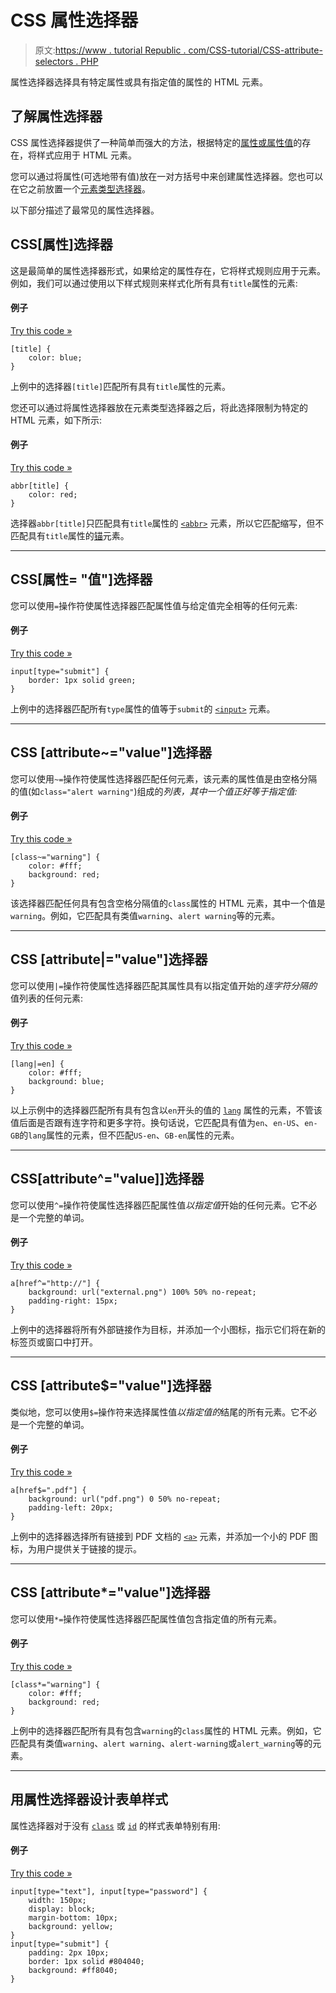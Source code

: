 # CSS 属性选择器

> 原文:[https://www . tutorial Republic . com/CSS-tutorial/CSS-attribute-selectors . PHP](https://www.tutorialrepublic.com/css-tutorial/css-attribute-selectors.php)

属性选择器选择具有特定属性或具有指定值的属性的 HTML 元素。

## 了解属性选择器

CSS 属性选择器提供了一种简单而强大的方法，根据特定的[属性或属性值](../html-tutorial/html-attributes.php)的存在，将样式应用于 HTML 元素。

您可以通过将属性(可选地带有值)放在一对方括号中来创建属性选择器。您也可以在它之前放置一个[元素类型选择器](css-selectors.php)。

以下部分描述了最常见的属性选择器。

## CSS[属性]选择器

这是最简单的属性选择器形式，如果给定的属性存在，它将样式规则应用于元素。例如，我们可以通过使用以下样式规则来样式化所有具有`title`属性的元素:

#### 例子

[Try this code »](../codelab.php?topic=css&file=attribute-selector "Try this code using online Editor")

```
[title] {
    color: blue;
}
```

上例中的选择器`[title]`匹配所有具有`title`属性的元素。

您还可以通过将属性选择器放在元素类型选择器之后，将此选择限制为特定的 HTML 元素，如下所示:

#### 例子

[Try this code »](../codelab.php?topic=css&file=attribute-selector-01 "Try this code using online Editor")

```
abbr[title] {
    color: red;
}
```

选择器`abbr[title]`只匹配具有`title`属性的 [`<abbr>`](../html-reference/html-abbr-tag.php) 元素，所以它匹配缩写，但不匹配具有`title`属性的[锚](../html-reference/html-a-tag.php)元素。

* * *

## CSS[属性= "值"]选择器

您可以使用`=`操作符使属性选择器匹配属性值与给定值完全相等的任何元素:

#### 例子

[Try this code »](../codelab.php?topic=css&file=attribute-selector-02 "Try this code using online Editor")

```
input[type="submit"] {
    border: 1px solid green;
}
```

上例中的选择器匹配所有`type`属性的值等于`submit`的 [`<input>`](../html-reference/html-input-tag.php) 元素。

* * *

## CSS [attribute~="value"]选择器

您可以使用`~=`操作符使属性选择器匹配任何元素，该元素的属性值是由空格分隔的值(如`class="alert warning"`)组成的*列表，其中一个值正好等于指定值:*

#### 例子

[Try this code »](../codelab.php?topic=css&file=attribute-selector-03 "Try this code using online Editor")

```
[class~="warning"] {
    color: #fff;
    background: red;
}
```

该选择器匹配任何具有包含空格分隔值的`class`属性的 HTML 元素，其中一个值是`warning`。例如，它匹配具有类值`warning`、`alert warning`等的元素。

* * *

## CSS [attribute|="value"]选择器

您可以使用`|=`操作符使属性选择器匹配其属性具有以指定值开始的*连字符分隔的*值列表的任何元素:

#### 例子

[Try this code »](../codelab.php?topic=css&file=attribute-selector-04 "Try this code using online Editor")

```
[lang|=en] {
    color: #fff;
    background: blue;
}
```

以上示例中的选择器匹配所有具有包含以`en`开头的值的 [`lang`](../html-reference/html-common-attributes.php) 属性的元素，不管该值后面是否跟有连字符和更多字符。换句话说，它匹配具有值为`en`、`en-US`、`en-GB`的`lang`属性的元素，但不匹配`US-en`、`GB-en`属性的元素。

* * *

## CSS[attribute^="value]]选择器

您可以使用`^=`操作符使属性选择器匹配属性值*以指定值*开始的任何元素。它不必是一个完整的单词。

#### 例子

[Try this code »](../codelab.php?topic=css&file=attribute-selector-05 "Try this code using online Editor")

```
a[href^="http://"] {
    background: url("external.png") 100% 50% no-repeat;
    padding-right: 15px;
}
```

上例中的选择器将所有外部链接作为目标，并添加一个小图标，指示它们将在新的标签页或窗口中打开。

* * *

## CSS [attribute$="value"]选择器

类似地，您可以使用`$=`操作符来选择属性值*以指定值的*结尾的所有元素。它不必是一个完整的单词。

#### 例子

[Try this code »](../codelab.php?topic=css&file=attribute-selector-06 "Try this code using online Editor")

```
a[href$=".pdf"] {
    background: url("pdf.png") 0 50% no-repeat;
    padding-left: 20px;
}
```

上例中的选择器选择所有链接到 PDF 文档的 [`<a>`](../html-reference/html-a-tag.php) 元素，并添加一个小的 PDF 图标，为用户提供关于链接的提示。

* * *

## CSS [attribute*="value"]选择器

您可以使用`*=`操作符使属性选择器匹配属性值包含指定值的所有元素。

#### 例子

[Try this code »](../codelab.php?topic=css&file=attribute-selector-07 "Try this code using online Editor")

```
[class*="warning"] {
    color: #fff;
    background: red;
}
```

上例中的选择器匹配所有具有包含`warning`的`class`属性的 HTML 元素。例如，它匹配具有类值`warning`、`alert warning`、`alert-warning`或`alert_warning`等的元素。

* * *

## 用属性选择器设计表单样式

属性选择器对于没有 [`class`](../html-reference/html-common-attributes.php) 或 [`id`](../html-reference/html-common-attributes.php) 的样式表单特别有用:

#### 例子

[Try this code »](../codelab.php?topic=css&file=attribute-selector-08 "Try this code using online Editor")

```
input[type="text"], input[type="password"] {
    width: 150px;
    display: block;
    margin-bottom: 10px;
    background: yellow;
}
input[type="submit"] {
    padding: 2px 10px;
    border: 1px solid #804040;
    background: #ff8040;
}
```